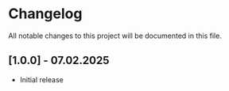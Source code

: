 # Changelog

All notable changes to this project will be documented in this file.

## [1.0.0] - 07.02.2025

- Initial release 